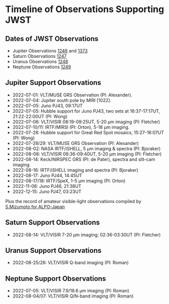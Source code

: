 # Timeline of Observations Supporting JWST

## Dates of JWST Observations
* Jupiter Observations [1246](https://www.stsci.edu/cgi-bin/get-visit-status?id=1246&markupFormat=html&observatory=JWST&pi=1) and [1373](https://www.stsci.edu/cgi-bin/get-visit-status?id=1373&markupFormat=html&observatory=JWST&pi=1)
* Saturn Observations [1247](https://www.stsci.edu/cgi-bin/get-visit-status?id=1247&markupFormat=html&observatory=JWST&pi=1)
* Uranus Observations [1248](https://www.stsci.edu/cgi-bin/get-visit-status?id=1248&markupFormat=html&observatory=JWST&pi=1)
* Neptune Observations [1249](https://www.stsci.edu/cgi-bin/get-visit-status?id=1249&markupFormat=html&observatory=JWST&pi=1)


## Jupiter Support Observations
* 2022-07-01:  VLT/MUSE GRS Observation (PI: Alexander).
* 2022-07-04:  Jupiter south pole by MIRI [1022].
* 2022-07-05:  Juno PJ43, 09:17UT
* 2022-07-05:  Hubble support for Juno PJ43, two sets at 16:37-17:17UT, 21:22-22:00UT (PI:  Wong)
* 2022-07-06:  VLT/VISIR 08:19-09:25UT, 5-20 µm imaging (PI: Fletcher)
* 2022-07-10/11: IRTF/MIRSI (PI: Orton), 5-18 µm imaging.
* 2022-07-28:  Hubble support for Great Red Spot mosaics, 15:27-16:07UT (PI: Wong)
* 2022-07-28/29: VLT/MUSE GRS Observation (PI: Alexander)
* 2022-08-02:  NASA IRTF/iSHELL, 5 µm imaging & spectra (PI: Bjoraker)
* 2022-08-08:  VLT/VISIR 08:36-09:40UT, 5-20 µm imaging (PI: Fletcher)
* 2022-08-14:  Keck/NIRSPEC GRS (PI: de Pater), spectra and slit-cam imaging.
* 2022-08-16:  IRTF/iSHELL imaging and spectra (PI: Bjoraker)
* 2022-08-17:  Juno PJ44, 14:45UT
* 2022-08-17/18:  IRTF/SpeX, 1-5 µm imaging (PI: Orton)
* 2022-11-06:  Juno PJ46, 21:38UT
* 2022-12-15:  Juno PJ47, 03:23UT

Plus the record of amateur visible-light observations compiled by [S.Mizumoto for ALPO-Japan](http://alpo-j.sakura.ne.jp/Latest/j_Cylindrical_Maps/j_Cylindrical_Maps.htm)

## Saturn Support Observations
* 2022-08-14:  VLT/VISIR 7-20 µm imaging; 02:36-03:30UT (PI: Fletcher)

## Uranus Support Observations
* 2022-08-25/26:  VLT/VISIR Q-band imaging (PI: Roman)

## Neptune Support Observations
* 2022-07-05:  VLT/VISIR 7.9/18.6 µm imaging (PI: Roman)
* 2022-08-04/07:  VLT/VISIR Q/N-band imaging (PI: Roman)
